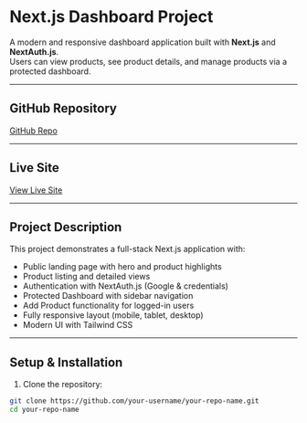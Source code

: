 # Next.js Dashboard Project

A modern and responsive dashboard application built with **Next.js** and **NextAuth.js**.  
Users can view products, see product details, and manage products via a protected dashboard.

---

## GitHub Repository

[GitHub Repo](https://github.com/your-username/your-repo-name)

---

## Live Site

[View Live Site](https://your-vercel-deployment-url.com)

---

## Project Description

This project demonstrates a full-stack Next.js application with:

- Public landing page with hero and product highlights  
- Product listing and detailed views  
- Authentication with NextAuth.js (Google & credentials)  
- Protected Dashboard with sidebar navigation  
- Add Product functionality for logged-in users  
- Fully responsive layout (mobile, tablet, desktop)  
- Modern UI with Tailwind CSS

---

## Setup & Installation

1. Clone the repository:

```bash
git clone https://github.com/your-username/your-repo-name.git
cd your-repo-name
